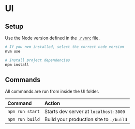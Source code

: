 # UI

## Setup

Use the Node version defined in the [`.nvmrc`](./.nvmrc) file.

```sh
# If you nvm installed, select the correct node version
nvm use

# Install project dependencies
npm install
```

## Commands

All commands are run from inside the UI folder.

| Command         | Action                                  |
| :-------------- | :-------------------------------------- |
| `npm run start` | Starts dev server at `localhost:3000`   |
| `npm run build` | Build your production site to `./build` |
